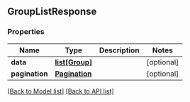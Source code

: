 ## GroupListResponse

### Properties
Name | Type | Description | Notes
------------ | ------------- | ------------- | -------------
**data** | [**list[Group]**](#Group) |  | [optional] 
**pagination** | [**Pagination**](#Pagination) |  | [optional] 

[[Back to Model list]](#documentation-for-models) [[Back to API list]](#documentation-for-api-endpoints)


